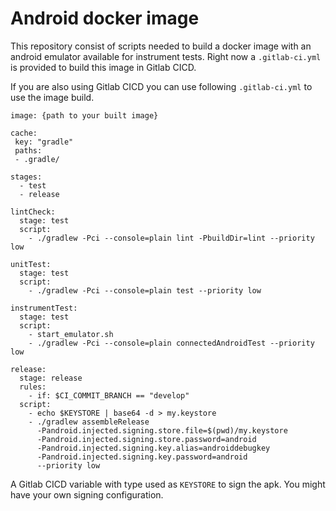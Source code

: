 # Android docker image

This repository consist of scripts needed to build a docker image with an android emulator available for instrument tests. Right now a `.gitlab-ci.yml` is provided to build this image in Gitlab CICD. 

If you are also using Gitlab CICD you can use following `.gitlab-ci.yml` to use the image build.
```
image: {path to your built image}

cache:
 key: "gradle"
 paths:
 - .gradle/

stages:
  - test
  - release

lintCheck:
  stage: test
  script:
    - ./gradlew -Pci --console=plain lint -PbuildDir=lint --priority low

unitTest:
  stage: test
  script:
    - ./gradlew -Pci --console=plain test --priority low

instrumentTest:
  stage: test
  script:
    - start_emulator.sh
    - ./gradlew -Pci --console=plain connectedAndroidTest --priority low

release:
  stage: release
  rules:
    - if: $CI_COMMIT_BRANCH == "develop"
  script:
    - echo $KEYSTORE | base64 -d > my.keystore
    - ./gradlew assembleRelease
      -Pandroid.injected.signing.store.file=$(pwd)/my.keystore
      -Pandroid.injected.signing.store.password=android
      -Pandroid.injected.signing.key.alias=androiddebugkey
      -Pandroid.injected.signing.key.password=android
      --priority low
```

A Gitlab CICD variable with type used as `KEYSTORE` to sign the apk. You might have your own signing configuration.
